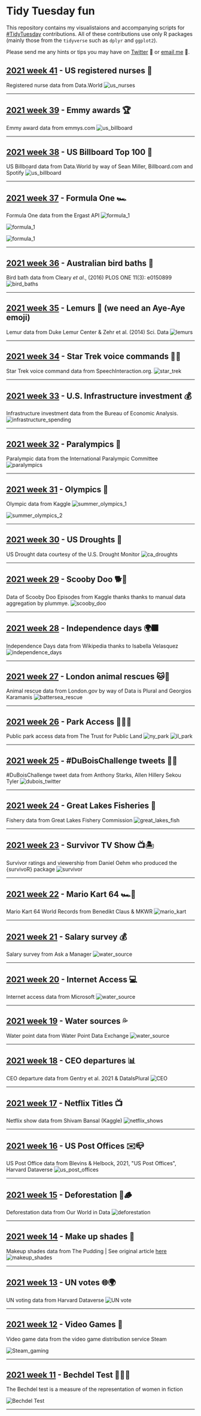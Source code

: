 # Tidy Tuesday fun

This repository contains my visualistaions and accompanying scripts for [#TidyTuesday](https://github.com/rfordatascience/tidytuesday) contributions. All of these contributions use only R packages (mainly those from the `tidyverse` such as `dplyr` and `ggplot2`). 

Please send me any hints or tips you may have on [Twitter](https://twitter.com/Jamie_Bio) 🐥 or [email me](mailto:jhudsonbio@gmail.com) 📧.


## [2021 week 41](/2021/week_41/) - US registered nurses 🏥

Registered nurse data from Data.World
![us_nurses](/2021/week_41/nurses_05102021.png)

----

## [2021 week 39](/2021/week_39/) - Emmy awards 🏆

Emmy award data from emmys.com
![us_billboard](/2021/week_39/emmys_22092021.png)

----

## [2021 week 38](/2021/week_38/) - US Billboard Top 100 🎼

US Billboard data from Data.World by way of Sean Miller, Billboard.com and Spotify
![us_billboard](/2021/week_38/us_billboard_15092021.png)

----

## [2021 week 37](/2021/week_37/) - Formula One 🏎

Formula One data from the Ergast API
![formula_1](/2021/week_37/hamilton_f1_07092021.png)

![formula_1](/2021/week_37/schumacher_f1_07092021.png)

![formula_1](/2021/week_37/vettel_f1_07092021.png)

----

## [2021 week 36](/2021/week_36/) - Australian bird baths 🦜

Bird bath data from Cleary *et al*., (2016) PLOS ONE 11(3): e0150899
![bird_baths](/2021/week_36/aus_birds_01092021.png)

----

## [2021 week 35](/2021/week_35/) - Lemurs 🙉 (we need an Aye-Aye emoji)

Lemur data from Duke Lemur Center & Zehr et al. (2014) Sci. Data
![lemurs](/2021/week_35/lemurs_24082021.png)

----

## [2021 week 34](/2021/week_34/) - Star Trek voice commands 🚀🖖

Star Trek voice command data from SpeechInteraction.org.
![star_trek](/2021/week_34/star_trek_20082021.png)

----

## [2021 week 33](/2021/week_33/) - U.S. Infrastructure investment 💰

Infrastructure investment data from the Bureau of Economic Analysis.
![infrastructure_spending](/2021/week_33/BEA_16082021.png)

----

## [2021 week 32](/2021/week_32/) - Paralympics 🏅

Paralympic data from the International Paralympic Committee
![paralympics](/2021/week_32/paralympics_13082021.png)

----

## [2021 week 31](/2021/week_31/) - Olympics 🏅

Olympic data from Kaggle
![summer_olympics_1](/2021/week_31/summer_olympics_1_29072021.png)

![summer_olympics_2](/2021/week_31/summer_olympics_2_29072021.png)

----

## [2021 week 30](/2021/week_30/) - US Droughts 🌵

US Drought data courtesy of the U.S. Drought Monitor
![ca_droughts](/2021/week_30/ca_drought_23072021.gif)

----

## [2021 week 29](/2021/week_29/) - Scooby Doo 🐕👻

Data of Scooby Doo Episodes from Kaggle thanks thanks to manual data aggregation by plummye.
![scooby_doo](/2021/week_29/scooby_doo_13072021.png)

----

## [2021 week 28](/2021/week_28/) - Independence days 🌍🎆

Independence Days data from Wikipedia thanks to Isabella Velasquez
![independence_days](/2021/week_28/independence_days_06072021.png)

----

## [2021 week 27](/2021/week_27/) - London animal rescues 🐱🐶

Animal rescue data from  London.gov by way of Data is Plural and Georgios Karamanis
![battersea_rescue](/2021/week_27/animal_rescues.gif)

----

## [2021 week 26](/2021/week_26/) - Park Access 🌳🇺🇸

Public park access data from The Trust for Public Land
![ny_park](/2021/week_26/ny_park_access_24062021.png)
![il_park](/2021/week_26/il_park_access_24062021.png)

----

## [2021 week 25](/2021/week_25/) - #DuBoisChallenge tweets ✊🏿

#DuBoisChallenge tweet data from Anthony Starks, Allen Hillery Sekou Tyler
![dubois_twitter](/2021/week_25/dubois_twitter_17062021.png)

----

## [2021 week 24](/2021/week_24/) - Great Lakes Fisheries 🎣

Fishery data from Great Lakes Fishery Commission
![great_lakes_fish](/2021/week_24/great_lake_fish_08062021.png)

----

## [2021 week 23](/2021/week_23/) - Survivor TV Show 📺🏝

Survivor ratings and viewership from Daniel Oehm who produced the {survivoR} package
![survivor](/2021/week_23/survivor_03062021.png)

----

## [2021 week 22](/2021/week_22/) - Mario Kart 64 🏎🏁

Mario Kart 64 World Records from Benedikt Claus & MKWR
![mario_kart](/2021/week_22/mario_kart_64_27052021.png)

----

## [2021 week 21](/2021/week_21/) - Salary survey 💰

Salary survey from Ask a Manager
![water_source](/2021/week_21/salary_data20052021.png)

----

## [2021 week 20](/2021/week_20/) - Internet Access 💻

Internet access data from Microsoft
![water_source](/2021/week_20/internet_data14052021.png)

----

## [2021 week 19](/2021/week_19/) - Water sources 💦

Water point data from Water Point Data Exchange
![water_source](/2021/week_19/water_sources_06052021.gif)

----

## [2021 week 18](/2021/week_18/) - CEO departures 📊

CEO departure data from Gentry et al. 2021 & DataIsPlural
![CEO](/2021/week_18/CEO_27042021.png)

----

## [2021 week 17](/2021/week_17/) - Netflix Titles 📺

Netflix show data from Shivam Bansal (Kaggle)
![netflix_shows](/2021/week_17/netflix21042021.png)

----

## [2021 week 16](/2021/week_16/) - US Post Offices ✉️📪

US Post Office data from Blevins & Helbock, 2021, "US Post Offices", Harvard Dataverse
![us_post_offices](/2021/week_16/us_post14042021.png)

----

## [2021 week 15](/2021/week_15/) - Deforestation 🌳🪵

Deforestation data from Our World in Data
![deforestation](/2021/week_15/deforestation_06042021.png)

----

## [2021 week 14](/2021/week_14/) - Make up shades 💄

Makeup shades data from The Pudding | See original article [here](https://pudding.cool/2021/03/foundation-names/)
![makeup_shades](/2021/week_14/makeup_shades_12042021.png)

----

## [2021 week 13](/2021/week_13/) - UN votes 🌐🌍

UN voting data from Harvard Dataverse
![UN vote](/2021/week_13/un_votes25032021.png)

----

## [2021 week 12](/2021/week_12/) - Video Games 👾

Video game data from the video game distribution service Steam

![Steam_gaming](/2021/week_12/steam_plot16032021.png)

----


## [2021 week 11](/2021/week_11/) - Bechdel Test 🎥🙋‍♀️

The Bechdel test is a measure of the representation of women in fiction

![Bechdel Test](/2021/week_11/bechdel_test_15032021.png)

 
----
